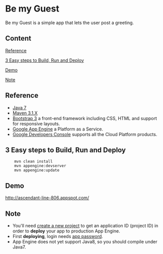 Be my Guest
===========

Be my Guest is a simple app that lets the user post a greeting.

Content
-------
[Reference](https://github.com/phantipa/bemyguest#reference)


[3 Easy steps to Build, Run and Deploy](https://github.com/phantipa/bemyguest#3-easy-steps-to-build-run-and-deploy)


[Demo](https://github.com/phantipa/bemyguest#demo)


[Note](https://github.com/phantipa/bemyguest#note)

Reference
---------
* [Java 7](http://www.oracle.com/technetwork/java/javase/downloads/jdk7-downloads-1880260.html)
* [Maven 3.1.X](http://maven.apache.org/docs/3.1.1/release-notes.html)
* [Bootstrap 3](http://getbootstrap.com/) a front-end framework including CSS, HTML and support for responsive layouts.
* [Google App Engine](https://cloud.google.com/appengine/docs/java/) a Platform as a Service.
* [Google Developers Console](https://console.developers.google.com/) supports all the Cloud Platform products.

3 Easy steps to Build, Run and Deploy
-------------------------------------
        mvn clean install
        mvn appengine:devserver
        mvn appengine:update

Demo
----
http://ascendant-line-806.appspot.com/

Note
----
* You'll need [create a new project](https://console.developers.google.com/project) to get an application ID (project ID) in order to **deploy** your app to production App Engine.
* First **deploying**, login needs [app password](https://security.google.com/settings/security/apppasswords?pli=1).
* App Engine does not yet support Java8, so you should compile under Java7.





 
